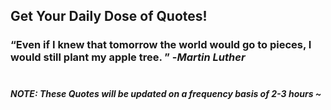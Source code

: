 ## Get Your Daily Dose of Quotes!
### <q>Even if I knew that tomorrow the world would go to pieces, I would still plant my apple tree. </q> -<em>Martin Luther</em> <br><br>
##### NOTE: These Quotes will be updated on a frequency basis of 2-3 hours ~
